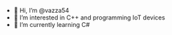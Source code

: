 - 👋 Hi, I’m @vazza54
- 👀 I’m interested in C++ and programming IoT devices
- 🌱 I’m currently learning C#

<!---
vazza54/vazza54 is a ✨ special ✨ repository because its `README.md` (this file) appears on your GitHub profile.
You can click the Preview link to take a look at your changes.
--->
